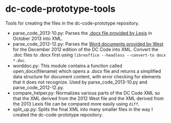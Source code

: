 dc-code-prototype-tools
=======================

Tools for creating the files in the dc-code-prototype repository.

* parse_code_2013-10.py: Parses the [.docx file provided by Lexis](https://github.com/vzvenyach/Code_PrimaryDocs/blob/master/PrimaryDocs/DC_Code_Sept_2013.docx) in October 2013 into XML.
* parse_code_2012-12.py: Parses the [Word documents provided by West](http://dccouncil.us/UnofficialDCCode) for the December 2012 edition of the DC Code into XML. Convert the .doc files to .docx first using `libreoffice --headless --convert-to docx *.doc`.
* worddoc.py: This module contains a function called open_docx(filename) which opens a .docx file and returns a simplified data structure for document content, with error checking for elements that it does not recognize. Used by parse_code_2013-10.py and parse_code_2012-12.py.
* compare_helper.py: Normalizes various parts of the DC Code XML so that the XML derived from the 2012 West file and the XML derived from the 2013 Lexis file can be compared more easily using `diff`.
* split_up.py: Splits the final XML into many smaller files in the way I created the dc-code-prototype repository.
